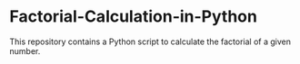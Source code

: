 # Factorial-Calculation-in-Python
This repository contains a Python script to calculate the factorial of a given number.
